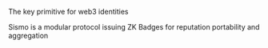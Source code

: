 The key primitive for web3 identities

Sismo is a modular protocol issuing ZK Badges for reputation portability and aggregation